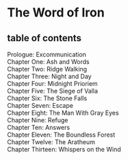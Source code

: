 # The Word of Iron

<nav id="toc" role="doc-toc">

## table of contents

- [Prologue: Excommunication](chapter_0.html)
- [Chapter One: Ash and Words](chapter_1.html)
- [Chapter Two: Ridge Walking](chapter_2.html)
- [Chapter Three: Night and Day](chapter_3.html)
- [Chapter Four: Midnight Prioriem](chapter_4.html)
- [Chapter Five: The Siege of Valla](chapter_5.html)
- [Chapter Six: The Stone Falls](chapter_6.html)
- [Chapter Seven: Escape](chapter_7.html)
- [Chapter Eight: The Man With Gray Eyes](chapter_8.html)
- [Chapter Nine: Refuge](chapter_9.html)
- [Chapter Ten: Answers](chapter_10.html)
- [Chapter Eleven: The Boundless Forest](chapter_11.html)
- [Chapter Twelve: The Aratheum](chapter_12.html)
- [Chapter Thirteen: Whispers on the Wind](chapter_13.html)
</nav>